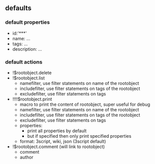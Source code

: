 

## defaults

### default properties

- id:'***'
- name: ...
- tags: ...
- description: ...

### default actions

- !$rootobject.delete
- !$rootobject.list
  - namefilter, use filter statements on name of the rootobject
  - includefilter, use filter statements on tags of the rootobject
  - excludefilter, use filter statements on tags
- !!!!$rootobject.print
  - macro to print the content of rootobject, super useful for debug
  - namefilter, use filter statements on name of the rootobject
  - includefilter, use filter statements on tags of the rootobject
  - excludefilter, use filter statements on tags
  - properties:
    - print all properties by default
    - but if specified then only print specified properties
  - format: 3script, wiki, json (3script default)
- !$rootobject.comment (will link to rootobject)
  - comment
  - author
